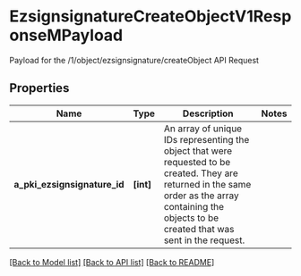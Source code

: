 # EzsignsignatureCreateObjectV1ResponseMPayload

Payload for the /1/object/ezsignsignature/createObject API Request

## Properties
Name | Type | Description | Notes
------------ | ------------- | ------------- | -------------
**a_pki_ezsignsignature_id** | **[int]** | An array of unique IDs representing the object that were requested to be created.  They are returned in the same order as the array containing the objects to be created that was sent in the request. | 

[[Back to Model list]](../README.md#documentation-for-models) [[Back to API list]](../README.md#documentation-for-api-endpoints) [[Back to README]](../README.md)


